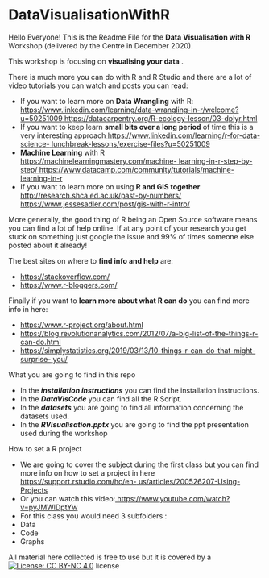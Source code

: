 # DataVisualisationWithR

Hello Everyone! This is the Readme File for the **Data Visualisation with R** Workshop (delivered by the Centre in December 2020). 

This workshop is focusing on **visualising your data** . 

There is much more you can do with R and R Studio and there are a lot of video tutorials you can watch and posts you can read: 

- If you want to learn more on **Data Wrangling** with R: [https://www.linkedin.com/learning/data-wrangling-in-r/welcome?u=50251009 ](https://www.linkedin.com/learning/data-wrangling-in-r/welcome?u=50251009)[https://datacarpentry.org/R-ecology-lesson/03-dplyr.html ](https://datacarpentry.org/R-ecology-lesson/03-dplyr.html)
- If you want to keep learn **small bits over a long period** of time this is a very interesting approach[ https://www.linkedin.com/learning/r-for-data-science- lunchbreak-lessons/exercise-files?u=50251009 ](https://www.linkedin.com/learning/r-for-data-science-lunchbreak-lessons/exercise-files?u=50251009)
- **Machine Learning** with R[ https://machinelearningmastery.com/machine- learning-in-r-step-by-step/ ](https://machinelearningmastery.com/machine-learning-in-r-step-by-step/)[https://www.datacamp.com/community/tutorials/machine-learning-in-r ](https://www.datacamp.com/community/tutorials/machine-learning-in-r)
- If you want to learn more on using **R and GIS together**  
[http://research.shca.ed.ac.uk/past-by-numbers/ ](http://research.shca.ed.ac.uk/past-by-numbers/)[https://www.jessesadler.com/post/gis-with-r-intro/ ](https://www.jessesadler.com/post/gis-with-r-intro/)
 

More generally, the good thing of R being an Open Source software means you can find  a lot of help online. If at any point of your research you get stuck on something just google the issue and 99% of times someone else posted about it already! 

The best sites on where to **find info and help** are: 

- [https://stackoverflow.com/ ](https://stackoverflow.com/)
- [https://www.r-bloggers.com/ ](https://www.r-bloggers.com/)

Finally if you want to **learn more about what R can do** you can find more info in here: 

- [https://www.r-project.org/about.html ](https://www.r-project.org/about.html)
- [https://blog.revolutionanalytics.com/2012/07/a-big-list-of-the-things-r-can-do.html ](https://blog.revolutionanalytics.com/2012/07/a-big-list-of-the-things-r-can-do.html)
- [https://simplystatistics.org/2019/03/13/10-things-r-can-do-that-might-surprise- you/ ](https://simplystatistics.org/2019/03/13/10-things-r-can-do-that-might-surprise-you/)

What you are going to find in this repo

- In  the  ***installation  instructions***  you  can  find  the  installation instructions.  
- In the ***DataVisCode***  you can find all the R Script. 
- In the ***datasets*** you are going to find all information concerning the datasets used. 
- In the ***RVisualisation.pptx*** you are going to find the ppt presentation used during the workshop 


How to set a R project  

- We are going to cover the subject during the first class but you can find more info on how to set a project in here[ https://support.rstudio.com/hc/en- us/articles/200526207-Using-Projects ](https://support.rstudio.com/hc/en-us/articles/200526207-Using-Projects)
- Or you can watch this video:[ https://www.youtube.com/watch?v=pyJMWlDptYw ](https://www.youtube.com/watch?v=pyJMWlDptYw)
- For this class you would need 3 subfolders : 
- Data 
- Code  
- Graphs  

All material here collected is free to use but it is covered by a [![License: CC BY-NC 4.0](https://licensebuttons.net/l/by-nc/4.0/80x15.png)](https://creativecommons.org/licenses/by-nc/4.0/) license
